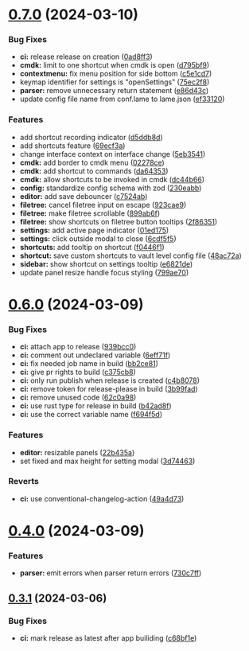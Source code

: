 # [0.7.0](https://github.com/izyuumi/LAME/compare/v0.6.0...v0.7.0) (2024-03-10)


### Bug Fixes

* **ci:** release release on creation ([0ad8ff3](https://github.com/izyuumi/LAME/commit/0ad8ff3c5e9ef762b2180d70d74da7d302b8fc61))
* **cmdk:** limit to one shortcut when cmdk is open ([d795bf9](https://github.com/izyuumi/LAME/commit/d795bf909f4560d5afff0ad1f71dc4b17ab54420))
* **contextmenu:** fix menu position for side bottom ([c5e1cd7](https://github.com/izyuumi/LAME/commit/c5e1cd716ea3dde498b8568a30638de41c66f938))
* keymap identifier for settings is "openSettings" ([75ec2f8](https://github.com/izyuumi/LAME/commit/75ec2f8adfd384c7db761ef6f4030b240128c758))
* **parser:** remove unnecessary return statement ([e86d43c](https://github.com/izyuumi/LAME/commit/e86d43caed549bf798511e4262933d94d023628f))
* update config file name from conf.lame to lame.json ([ef33120](https://github.com/izyuumi/LAME/commit/ef33120fa347f0e9cc6ff4faedb91a1426b5521f))


### Features

* add shortcut recording indicator ([d5ddb8d](https://github.com/izyuumi/LAME/commit/d5ddb8d2aa19458e329dfc19b7bfb1a73a77c0d8))
* add shortcuts feature ([69ecf3a](https://github.com/izyuumi/LAME/commit/69ecf3a91a0616e414e2218ee7c8badb85f52ee3))
* change interface context on interface change ([5eb3541](https://github.com/izyuumi/LAME/commit/5eb35412826dc2a542113b86c82884fbad33361a))
* **cmdk:** add border to cmdk menu ([02278ce](https://github.com/izyuumi/LAME/commit/02278ce3308a651875206f33a8f6cc55de7b3cbc))
* **cmdk:** add shortcut to commands ([da64353](https://github.com/izyuumi/LAME/commit/da643531ce9766c9ebef86dc919c893597ea46c2))
* **cmdk:** allow shortcuts to be invoked in cmdk ([dc44b66](https://github.com/izyuumi/LAME/commit/dc44b664328321f622803eb8a98bcdd53fc19d59))
* **config:** standardize config schema with zod ([230eabb](https://github.com/izyuumi/LAME/commit/230eabb435c77a90faf456719801a45ff4c108db))
* **editor:** add save debouncer ([c7524ab](https://github.com/izyuumi/LAME/commit/c7524ab4ecc2034129735ce9dc8e4d7953940faa))
* **filetree:** cancel filetree input on escape ([923cae9](https://github.com/izyuumi/LAME/commit/923cae950ce5b96a6c5ffb739416c7b3112df5dc))
* **filetree:** make filetree scrollable ([899ab6f](https://github.com/izyuumi/LAME/commit/899ab6fab27c27c5132089a55528f1fe14970a16))
* **filetree:** show shortcuts on filetree button tooltips ([2f86351](https://github.com/izyuumi/LAME/commit/2f863510462b2f8f010fd2f49e20a4fce1d39e6d))
* **settings:** add active page indicator ([01ed175](https://github.com/izyuumi/LAME/commit/01ed1755eac079129b2d86e91b373bf12e60b34b))
* **settings:** click outside modal to close ([6cdf5f5](https://github.com/izyuumi/LAME/commit/6cdf5f5994ee867607cd36bf3e4c1f5f1416bb5e))
* **shortcuts:** add tooltip on shortcut ([f0446f1](https://github.com/izyuumi/LAME/commit/f0446f11ddb39b089ac928968cba8cde01448981))
* **shortcut:** save custom shortcuts to vault level config file ([48ac72a](https://github.com/izyuumi/LAME/commit/48ac72a11762996536287674d80607ee766faa50))
* **sidebar:** show shortcut on settings tooltip ([e6821de](https://github.com/izyuumi/LAME/commit/e6821de06a8fd012cc6c28b9f9d2b9569217c81e))
* update panel resize handle focus styling ([799ae70](https://github.com/izyuumi/LAME/commit/799ae705f6569a97c48b63423d826368e326183b))



# [0.6.0](https://github.com/izyuumi/LAME/compare/v0.5.1...v0.6.0) (2024-03-09)


### Bug Fixes

* **ci:** attach app to release ([939bcc0](https://github.com/izyuumi/LAME/commit/939bcc0728849d38bacda84976d81ea27974319b))
* **ci:** comment out undeclared variable ([6eff71f](https://github.com/izyuumi/LAME/commit/6eff71fe7069093c1ad55caa638adfdda7cada98))
* **ci:** fix needed job name in build ([bb2ce81](https://github.com/izyuumi/LAME/commit/bb2ce81c7419ab9d2029fbbed338eac018601437))
* **ci:** give pr rights to build ([c375cb8](https://github.com/izyuumi/LAME/commit/c375cb8781ff3debd7d86e49385318632d0c2f76))
* **ci:** only run publish when release is created ([c4b8078](https://github.com/izyuumi/LAME/commit/c4b80787bec4c1b05b57252943120e47c5c74b3a))
* **ci:** remove token for release-please in build ([3b99fad](https://github.com/izyuumi/LAME/commit/3b99fadb673769cf8a976ca96e652a6e4284379a))
* **ci:** remove unused code ([62c0a98](https://github.com/izyuumi/LAME/commit/62c0a98f0e6f58011f9ebcc28684278b2cd2c135))
* **ci:** use rust type for release in build ([b42ad8f](https://github.com/izyuumi/LAME/commit/b42ad8ff394263e2340c709014d633a46a00ef07))
* **ci:** use the correct variable name ([f694f5d](https://github.com/izyuumi/LAME/commit/f694f5d27ce2306ed5557bbb6f24c39c05fa4380))


### Features

* **editor:** resizable panels ([22b435a](https://github.com/izyuumi/LAME/commit/22b435af8352716115a92c2c249e82b3e9e4f892))
* set fixed and max height for setting modal ([3d74463](https://github.com/izyuumi/LAME/commit/3d744639ba1c6933f3422c81dab2c37845e95cd6))


### Reverts

* **ci:** use conventional-changelog-action ([49a4d73](https://github.com/izyuumi/LAME/commit/49a4d730efde3d24c7e1fe1e276f3e491edd127d))



# [0.4.0](https://github.com/izyuumi/LAME/compare/v0.3.1...v0.4.0) (2024-03-09)


### Features

* **parser:** emit errors when parser return errors ([730c7ff](https://github.com/izyuumi/LAME/commit/730c7fffed3c91b890aa21cef85b50b195a34cfd))



## [0.3.1](https://github.com/izyuumi/LAME/compare/v0.3.0...v0.3.1) (2024-03-06)


### Bug Fixes

* **ci:** mark release as latest after app builiding ([c68bf1e](https://github.com/izyuumi/LAME/commit/c68bf1e66047799844e40aef673390224453ccc9))



